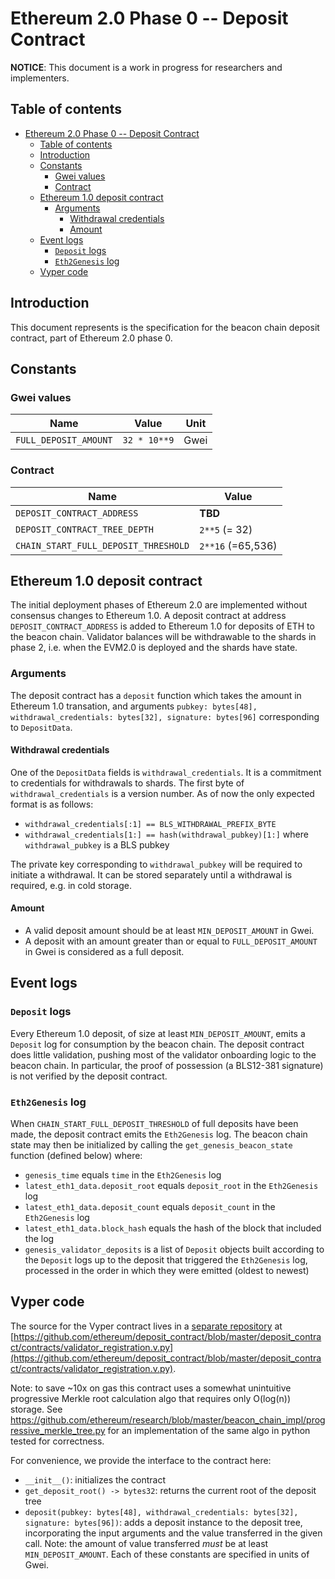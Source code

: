 # Ethereum 2.0 Phase 0 -- Deposit Contract

**NOTICE**: This document is a work in progress for researchers and implementers.

## Table of contents
<!-- TOC -->

- [Ethereum 2.0 Phase 0 -- Deposit Contract](#ethereum-20-phase-0----deposit-contract)
    - [Table of contents](#table-of-contents)
    - [Introduction](#introduction)
    - [Constants](#constants)
        - [Gwei values](#gwei-values)
        - [Contract](#contract)
    - [Ethereum 1.0 deposit contract](#ethereum-10-deposit-contract)
        - [Arguments](#arguments)
            - [Withdrawal credentials](#withdrawal-credentials)
            - [Amount](#amount)
    - [Event logs](#event-logs)
        - [`Deposit` logs](#deposit-logs)
        - [`Eth2Genesis` log](#eth2genesis-log)
    - [Vyper code](#vyper-code)

<!-- /TOC -->

## Introduction

This document represents is the specification for the beacon chain deposit contract, part of Ethereum 2.0 phase 0.

## Constants

### Gwei values

| Name | Value | Unit |
| - | - | - |
| `FULL_DEPOSIT_AMOUNT` | `32 * 10**9` | Gwei |

### Contract

| Name | Value |
| - | - |
| `DEPOSIT_CONTRACT_ADDRESS` | **TBD** |
| `DEPOSIT_CONTRACT_TREE_DEPTH` | `2**5` (= 32) |
| `CHAIN_START_FULL_DEPOSIT_THRESHOLD` | `2**16` (=65,536) |

## Ethereum 1.0 deposit contract

The initial deployment phases of Ethereum 2.0 are implemented without consensus changes to Ethereum 1.0. A deposit contract at address `DEPOSIT_CONTRACT_ADDRESS` is added to Ethereum 1.0 for deposits of ETH to the beacon chain. Validator balances will be withdrawable to the shards in phase 2, i.e. when the EVM2.0 is deployed and the shards have state.

### Arguments

The deposit contract has a `deposit` function which takes the amount in Ethereum 1.0 transation, and arguments `pubkey: bytes[48], withdrawal_credentials: bytes[32], signature: bytes[96]` corresponding to `DepositData`.

#### Withdrawal credentials

One of the `DepositData` fields is `withdrawal_credentials`. It is a commitment to credentials for withdrawals to shards. The first byte of `withdrawal_credentials` is a version number. As of now the only expected format is as follows:

* `withdrawal_credentials[:1] == BLS_WITHDRAWAL_PREFIX_BYTE`
* `withdrawal_credentials[1:] == hash(withdrawal_pubkey)[1:]` where `withdrawal_pubkey` is a BLS pubkey

The private key corresponding to `withdrawal_pubkey` will be required to initiate a withdrawal. It can be stored separately until a withdrawal is required, e.g. in cold storage.

#### Amount

* A valid deposit amount should be at least `MIN_DEPOSIT_AMOUNT` in Gwei.
* A deposit with an amount greater than or equal to `FULL_DEPOSIT_AMOUNT` in Gwei is considered as a full deposit.

## Event logs

### `Deposit` logs

Every Ethereum 1.0 deposit, of size at least `MIN_DEPOSIT_AMOUNT`, emits a `Deposit` log for consumption by the beacon chain. The deposit contract does little validation, pushing most of the validator onboarding logic to the beacon chain. In particular, the proof of possession (a BLS12-381 signature) is not verified by the deposit contract.

### `Eth2Genesis` log

When `CHAIN_START_FULL_DEPOSIT_THRESHOLD` of full deposits have been made, the deposit contract emits the `Eth2Genesis` log. The beacon chain state may then be initialized by calling the `get_genesis_beacon_state` function (defined below) where:

* `genesis_time` equals `time` in the `Eth2Genesis` log
* `latest_eth1_data.deposit_root` equals `deposit_root` in the `Eth2Genesis` log
* `latest_eth1_data.deposit_count` equals `deposit_count` in the `Eth2Genesis` log
* `latest_eth1_data.block_hash` equals the hash of the block that included the log
* `genesis_validator_deposits` is a list of `Deposit` objects built according to the `Deposit` logs up to the deposit that triggered the `Eth2Genesis` log, processed in the order in which they were emitted (oldest to newest)

## Vyper code

The source for the Vyper contract lives in a [separate repository](https://github.com/ethereum/deposit_contract) at [https://github.com/ethereum/deposit_contract/blob/master/deposit_contract/contracts/validator_registration.v.py](https://github.com/ethereum/deposit_contract/blob/master/deposit_contract/contracts/validator_registration.v.py).

Note: to save ~10x on gas this contract uses a somewhat unintuitive progressive Merkle root calculation algo that requires only O(log(n)) storage. See https://github.com/ethereum/research/blob/master/beacon_chain_impl/progressive_merkle_tree.py for an implementation of the same algo in python tested for correctness.

For convenience, we provide the interface to the contract here:

* `__init__()`: initializes the contract
* `get_deposit_root() -> bytes32`: returns the current root of the deposit tree
* `deposit(pubkey: bytes[48], withdrawal_credentials: bytes[32], signature: bytes[96])`: adds a deposit instance to the deposit tree, incorporating the input arguments and the value transferred in the given call. Note: the amount of value transferred *must* be at least `MIN_DEPOSIT_AMOUNT`. Each of these constants are specified in units of Gwei.
